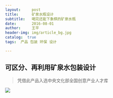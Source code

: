 ```yaml
---
layout:     post
title:      矿泉水瓶设计
subtitle:   喝完还能下象棋的矿泉水瓶
date:       2016-08-01
author:     王平
header-img: img/article_bg.jpg
catalog:  true
tags:  产品 包装 环保 设计 

---
```


## 可区分、再利用矿泉水包装设计

> 凭借此产品入选中央文化部全国创意产业人才库



![](https://ws4.sinaimg.cn/large/0069RVTdgy1fu22j1yz8dj31jk2007wh.jpg)
